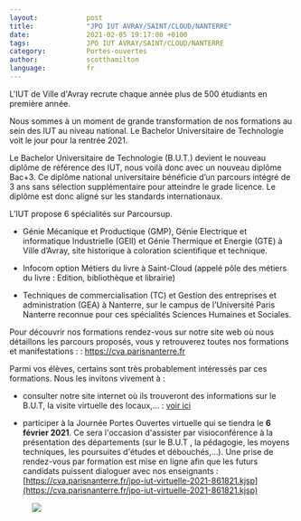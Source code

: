 ```yaml
---
layout:            post
title:             "JPO IUT AVRAY/SAINT/CLOUD/NANTERRE"
date:              2021-02-05 19:17:00 +0100
tags:              JPO IUT AVRAY/SAINT/CLOUD/NANTERRE
category:          Portes-ouvertes
author:            scotthamilton
language:          fr
---
```


L'IUT de Ville d'Avray recrute chaque année plus de 500 étudiants en première année.
 
Nous sommes à un moment de grande transformation de nos formations au sein des IUT au niveau national. Le Bachelor Universitaire de Technologie voit le jour pour la rentrée 2021.
 
Le Bachelor Universitaire de Technologie (B.U.T.) devient le nouveau diplôme de référence des IUT, nous voilà donc avec un nouveau diplôme Bac+3. Ce diplôme national universitaire bénéficie d’un parcours intégré de 3 ans sans sélection supplémentaire pour atteindre le grade licence. Le diplôme est donc aligné sur les standards internationaux.
 
 
 
L’IUT propose 6 spécialités sur Parcoursup.
 
 - Génie Mécanique et Productique (GMP), Génie Electrique et informatique Industrielle (GEII) et Génie Thermique et Energie (GTE) à Ville d’Avray, site historique à coloration scientifique et technique.
 
 - Infocom option Métiers du livre à Saint-Cloud (appelé pôle des métiers du livre : Edition, bibliothèque et librairie)
 
 - Techniques de commercialisation (TC) et Gestion des entreprises et administration (GEA) à Nanterre, sur le campus de l’Université Paris Nanterre reconnue pour ces spécialités Sciences Humaines et Sociales.
 
 
Pour découvrir nos formations rendez-vous sur notre site web où nous détaillons les parcours proposés, vous y retrouverez toutes nos formations et manifestations : : https://cva.parisnanterre.fr
 
Parmi vos élèves, certains sont très probablement intéressés par ces formations. Nous les invitons vivement à :
 
 - consulter notre site internet où ils trouveront des informations sur le B.U.T, la visite virtuelle des locaux,… : [voir ici](https://cva.parisnanterre.fr/bachelor-universitaire-de-technologie-b-u-t--981046.kjsp)
 
 - participer à la Journée Portes Ouvertes virtuelle qui se tiendra le **6 février 2021**. Ce sera l'occasion d'assister par visioconférence à la présentation des départements (sur le B.U.T , la pédagogie, les moyens techniques, les poursuites d'études et débouchés,...). Une prise de rendez-vous par formation est mise en ligne afin que les futurs candidats puissent dialoguer avec nos enseignants : [https://cva.parisnanterre.fr/jpo-iut-virtuelle-2021-861821.kjsp](https://cva.parisnanterre.fr/jpo-iut-virtuelle-2021-861821.kjsp)


<div class="album">
   <figure>
      <img src="{{ "/media/img/IUT-AVRAY/JPO-VIRTUELLES.jpg" | absolute_url }}" />
   </figure>
</div>

